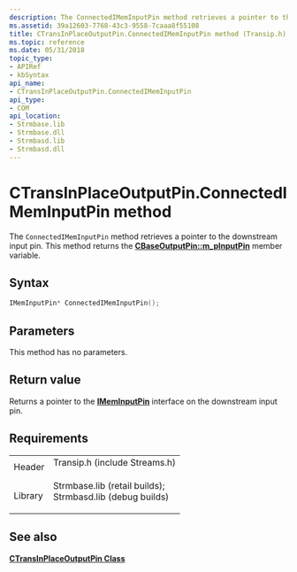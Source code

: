 ```yaml
---
description: The ConnectedIMemInputPin method retrieves a pointer to the downstream input pin. This method returns the CBaseOutputPin::m\_pInputPin member variable.
ms.assetid: 39a12603-7768-43c3-9558-7caaa8f55108
title: CTransInPlaceOutputPin.ConnectedIMemInputPin method (Transip.h)
ms.topic: reference
ms.date: 05/31/2018
topic_type: 
- APIRef
- kbSyntax
api_name: 
- CTransInPlaceOutputPin.ConnectedIMemInputPin
api_type: 
- COM
api_location: 
- Strmbase.lib
- Strmbase.dll
- Strmbasd.lib
- Strmbasd.dll
---
```


# CTransInPlaceOutputPin.ConnectedIMemInputPin method

The `ConnectedIMemInputPin` method retrieves a pointer to the downstream input pin. This method returns the [**CBaseOutputPin::m\_pInputPin**](cbaseoutputpin-m-pinputpin.md) member variable.

## Syntax


```C++
IMemInputPin* ConnectedIMemInputPin();
```



## Parameters

This method has no parameters.

## Return value

Returns a pointer to the [**IMemInputPin**](/windows/desktop/api/Strmif/nn-strmif-imeminputpin) interface on the downstream input pin.

## Requirements



|                    |                                                                                                                                                                                            |
|--------------------|--------------------------------------------------------------------------------------------------------------------------------------------------------------------------------------------|
| Header<br/>  | <dl> <dt>Transip.h (include Streams.h)</dt> </dl>                                                                                   |
| Library<br/> | <dl> <dt>Strmbase.lib (retail builds); </dt> <dt>Strmbasd.lib (debug builds)</dt> </dl> |



## See also

<dl> <dt>

[**CTransInPlaceOutputPin Class**](ctransinplaceoutputpin.md)
</dt> </dl>

 

 




